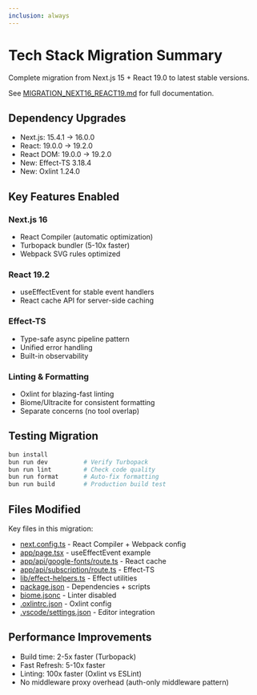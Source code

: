 ```yaml
---
inclusion: always
---
```

# Tech Stack Migration Summary

Complete migration from Next.js 15 + React 19.0 to latest stable versions.

See [MIGRATION_NEXT16_REACT19.md](mdc:MIGRATION_NEXT16_REACT19.md) for full documentation.

## Dependency Upgrades
- Next.js: 15.4.1 → 16.0.0
- React: 19.0.0 → 19.2.0
- React DOM: 19.0.0 → 19.2.0
- New: Effect-TS 3.18.4
- New: Oxlint 1.24.0

## Key Features Enabled

### Next.js 16
- React Compiler (automatic optimization)
- Turbopack bundler (5-10x faster)
- Webpack SVG rules optimized

### React 19.2
- useEffectEvent for stable event handlers
- React cache API for server-side caching

### Effect-TS
- Type-safe async pipeline pattern
- Unified error handling
- Built-in observability

### Linting & Formatting
- Oxlint for blazing-fast linting
- Biome/Ultracite for consistent formatting
- Separate concerns (no tool overlap)

## Testing Migration
```bash
bun install
bun run dev          # Verify Turbopack
bun run lint         # Check code quality
bun run format       # Auto-fix formatting
bun run build        # Production build test
```

## Files Modified
Key files in this migration:
- [next.config.ts](mdc:next.config.ts) - React Compiler + Webpack config
- [app/page.tsx](mdc:app/page.tsx) - useEffectEvent example
- [app/api/google-fonts/route.ts](mdc:app/api/google-fonts/route.ts) - React cache
- [app/api/subscription/route.ts](mdc:app/api/subscription/route.ts) - Effect-TS
- [lib/effect-helpers.ts](mdc:lib/effect-helpers.ts) - Effect utilities
- [package.json](mdc:package.json) - Dependencies + scripts
- [biome.jsonc](mdc:biome.jsonc) - Linter disabled
- [.oxlintrc.json](mdc:.oxlintrc.json) - Oxlint config
- [.vscode/settings.json](mdc:.vscode/settings.json) - Editor integration

## Performance Improvements
- Build time: 2-5x faster (Turbopack)
- Fast Refresh: 5-10x faster
- Linting: 100x faster (Oxlint vs ESLint)
- No middleware proxy overhead (auth-only middleware pattern)
